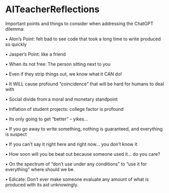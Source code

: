 # AITeacherReflections

Important points and things to consider when addressing the ChatGPT dilemma:

•	Alon’s Point: felt bad to see code that took a long time to write produced so quickly

•	Jasper’s Point: like a friend

•	When its not free: The person sitting next to you

•	Even if they strip things out, we know what it CAN do!

•	It WILL cause profound “coincidence” that will be hard for humans to deal with

•	Social divide from a moral and monetary standpoint

•	Inflation of student projects: college factor is profound

•	Its only going to get “better” – yikes…

•	If you go away to write something, nothing is guaranteed, and everything is suspect

•	If you can’t say it right here and right now… you don’t know it

•	How soon will you be beat out because someone used it… do you care?

•	On the spectrum of “don’t use under any conditions” to “use it for everything” where should we be.

•	Edicate: Don’t ever make someone evaluate any amount of what is produced with its aid unknowingly. 
